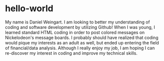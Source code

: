 # hello-world

My name is Daniel Weingart. I am looking to better my understanding of coding and software development by utilizing Github! When I was young, I learned standard HTML coding in order to post colored messages on Nickelodeon's message boards. I probably should have realized that coding would pique my interests as an adult as well, but ended up entering the field of financial/data analysis. Although I really enjoy my job, I am hoping I can re-discover my interest in coding and improve my technical skills.
